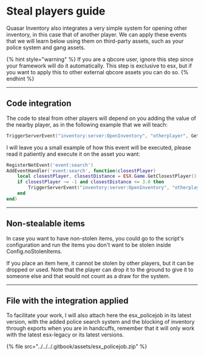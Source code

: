 # Steal players guide

Quasar Inventory also integrates a very simple system for opening other inventory, in this case that of another player. We can apply these events that we will learn below using them on third-party assets, such as your police system and gang assets.

{% hint style="warning" %}
If you are a qbcore user, ignore this step since your framework will do it automatically. This step is exclusive to esx, but if you want to apply this to other external qbcore assets you can do so.
{% endhint %}

***

## Code integration <a href="#code-integration" id="code-integration"></a>

The code to steal from other players will depend on you adding the value of the nearby player, as in the following example that we will teach:

```lua
TriggerServerEvent("inventory:server:OpenInventory", "otherplayer", GetPlayerServerId(closestPlayer))
```

I will leave you a small example of how this event will be executed, please read it patiently and execute it on the asset you want:

```lua
RegisterNetEvent('event:search')
AddEventHandler('event:search', function(closestPlayer)
    local closestPlayer, closestDistance = ESX.Game.GetClosestPlayer()
    if closestPlayer ~= -1 and closestDistance <= 3.0 then
        TriggerServerEvent("inventory:server:OpenInventory", "otherplayer", GetPlayerServerId(closestPlayer))
    end
end)
```

***

## Non-stealable items <a href="#non-stealable-items" id="non-stealable-items"></a>

In case you want to have non-stolen items, you could go to the script's configuration and run the items you don't want to be stolen inside Config.noStolenItems.

If you place an item here, it cannot be stolen by other players, but it can be dropped or used. Note that the player can drop it to the ground to give it to someone else and that would not count as a draw for the system.

***

## File with the integration applied <a href="#file-with-the-integration-applied" id="file-with-the-integration-applied"></a>

To facilitate your work, I will also attach here the esx\_policejob in its latest version, with the added police search system and the blocking of inventory through exports when you are in handcuffs, remember that it will only work with the latest esx-legacy or its latest versions.

{% file src="../../../.gitbook/assets/esx_policejob.zip" %}
